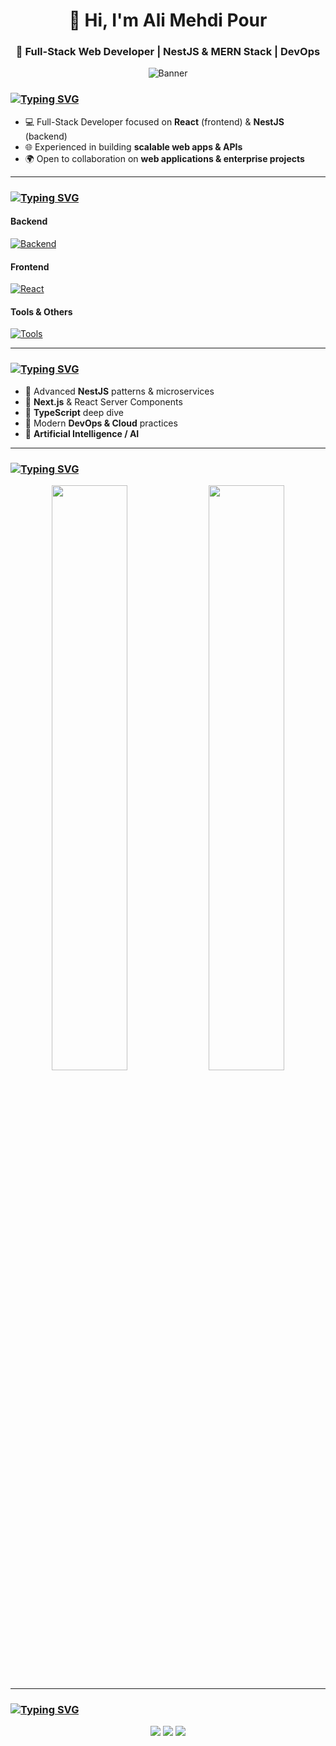 <h1 align="center">👋 Hi, I'm Ali Mehdi Pour</h1>
<h3 align="center">🚀 Full-Stack Web Developer | NestJS & MERN Stack | DevOps </h3>

<p align="center">
  <img src="https://capsule-render.vercel.app/api?type=waving&color=gradient&height=200&section=header&text=Hello%20And%20Welcome%20To%20My%20Github%20Page&fontSize=30&fontColor=fff" alt="Banner"/>
</p>

### [![Typing SVG](https://readme-typing-svg.demolab.com?font=Fira+Code&weight=600&size=22&duration=8000&pause=500&width=435&lines=About+Me%3A)](https://github.com/ali-mehdi-pour/)
- 💻 Full-Stack Developer focused on **React** (frontend) & **NestJS** (backend)  
- 🌐 Experienced in building **scalable web apps & APIs**  
- 🌍 Open to collaboration on **web applications & enterprise projects**  

---

### [![Typing SVG](https://readme-typing-svg.demolab.com?font=Fira+Code&weight=600&size=22&duration=8000&pause=500&width=435&lines=Teach+Stack%3A)](https://github.com/ali-mehdi-pour/)
#### Backend  
[![Backend](https://skillicons.dev/icons?i=nestjs,nodejs,express,php,mysql,postgres,sqlite,mongodb,wordpress&theme=dark)](https://github.com/Ali-mehdi-poor)  
#### Frontend  
[![React](https://skillicons.dev/icons?i=html,css,js,ts,jquery,sass,react,redux,tailwind,bootstrap&theme=dark)](https://github.com/Ali-mehdi-poor)  
#### Tools & Others  
[![Tools](https://skillicons.dev/icons?i=py,git,linux,docker,nginx,postman,vscode,vite,vim,figma&theme=dark)](https://github.com/Ali-mehdi-poor)  

---

### [![Typing SVG](https://readme-typing-svg.demolab.com?font=Fira+Code&weight=600&size=22&duration=8000&pause=500&width=435&lines=Currently+Learning%3A)](https://github.com/ali-mehdi-pour/)
- 🔹 Advanced **NestJS** patterns & microservices  
- 🔹 **Next.js** & React Server Components  
- 🔹 **TypeScript** deep dive  
- 🔹 Modern **DevOps & Cloud** practices  
- 🔹 **Artificial Intelligence / AI**

---

### [![Typing SVG](https://readme-typing-svg.demolab.com?font=Fira+Code&weight=600&size=22&duration=8000&pause=500&width=435&lines=GitHub+Stats%3A)](https://github.com/ali-mehdi-pour/)
<p align="center">
  <img src="https://github-readme-stats.vercel.app/api?username=ali-mehdi-pour&show_icons=true&theme=tokyonight&hide_title=true&hide_border=true" width="49%" />
  <img src="https://github-readme-streak-stats.herokuapp.com/?user=ali-mehdi-pour&theme=tokyonight&hide_border=true" width="49%" />
</p>

---

### [![Typing SVG](https://readme-typing-svg.demolab.com?font=Fira+Code&weight=600&size=22&duration=8000&pause=500&width=435&lines=Connect+with+Me%3A)](https://github.com/ali-mehdi-pour/)
<p align="center">
  <a href="https://github.com/Ali-mehdi-poor"><img src="https://img.shields.io/badge/GitHub-000000?style=for-the-badge&logo=github&logoColor=white"/></a>
  <a href="mailto:ali113820619@gmail.com"><img src="https://img.shields.io/badge/Email-D14836?style=for-the-badge&logo=gmail&logoColor=white"/></a>
  <a href="https://t.me/GoodVirous"><img src="https://img.shields.io/badge/Telegram-0088cc?style=for-the-badge&logo=telegram&logoColor=white"/></a>
</p>
